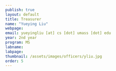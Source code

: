 ```yaml
---
publish: true
layout: default
title: Treasurer
name: "Yueying Liu"
webpage:
email: yueyingliu [at] cs [dot] umass [dot] edu
year: 2nd year
program: MS
labname:
labpage:
thumbnail: /assets/images/officers/yliu.jpg
order: 5
---
```

